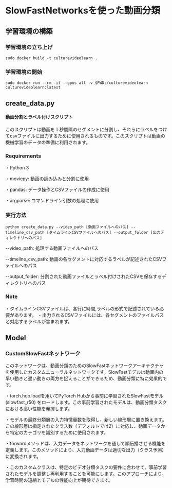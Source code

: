 # SlowFastNetworksを使った動画分類
## 学習環境の構築
### 学習環境の立ち上げ
```
sudo docker build -t culturevideolearn .
```
### 学習環境の開始
```
sudo docker run --rm -it --gpus all -v $PWD:/culturevideolearn culturevideolearn:latest
```
## create_data.py
<h4>動画分割とラベル付けスクリプト</h4>
このスクリプトは動画を１秒間隔のセグメントに分割し、それらにラベルをつけてcsvファイルに出力するために使用されるものです。このスクリプトは動画の機械学習のデータの準備に利用されます。

### Requirements
・Python 3

・moviepy: 動画の読み込みと分割に使用

・pandas: データ操作とCSVファイルの作成に使用

・argparse: コマンドライン引数の処理に使用
### 実行方法
```
python create_data.py --video_path [動画ファイルへのパス] --timeline_csv_path [タイムラインCSVファイルへのパス] --output_folder [出力ディレクトリへのパス]
```
--video_path: 処理する動画ファイルへのパス

--timeline_csv_path: 動画の各セグメントに対応するラベルが記述されたCSVファイルへのパス

--output_folder: 分割された動画ファイルとラベル付けされたCSVを保存するディレクトリへのパス
### Note
・タイムラインCSVファイルは、各行に時間,ラベルの形式で記述されている必要があります。
・出力されるCSVファイルには、各セグメントのファイルパスと対応するラベルが含まれます。
## Model
### CustomSlowFastネットワーク
このネットワークは、動画分類のためのSlowFastネットワークアーキテクチャを使用したカスタムニューラルネットワークです。SlowFastモデルは動画内の早い動きと遅い動きの両方を捉えることができるため、動画分類に特に効果的です。

・torch.hub.loadを用いてPyTorch Hubから事前に学習されたSlowFastモデル (slowfast_r50) をロードします。この事前学習されたモデルは、動画分類タスクにおける高い性能を発揮します。

・モデルの最終分類層の入力特徴量数を取得し、新しい線形層に置き換えます。この線形層は指定されたクラス数（デフォルトでは2）に対応し、動画データから特定のカテゴリを識別するために使用されます。

・forwardメソッドは、入力データをネットワークを通して順伝播させる機能を定義します。このメソッドにより、入力動画データは適切な出力（クラス予測）に変換されます。

・このカスタムクラスは、特定のビデオ分類タスクの要件に合わせて、事前学習されたモデルを調整し再利用することを可能にします。このアプローチにより、学習時間の短縮とモデルの性能向上が期待できます。